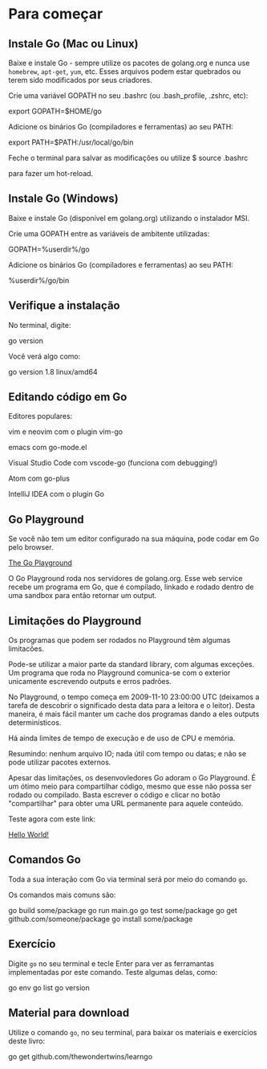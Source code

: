 # Para começar

## Instale Go (Mac ou Linux)

Baixe e instale Go - sempre utilize os pacotes de golang.org e nunca use `homebrew`, `apt-get`, `yum`, etc. Esses arquivos podem estar quebrados ou terem sido modificados por seus criadores.

Crie uma variável GOPATH no seu .bashrc (ou .bash_profile, .zshrc, etc):

  export GOPATH=$HOME/go

Adicione os binários Go (compiladores e ferramentas) ao seu PATH:

  export PATH=$PATH:/usr/local/go/bin

Feche o terminal para salvar as modificações ou utilize
  $ source .bashrc

para fazer um hot-reload.


## Instale Go (Windows)

Baixe e instale Go (disponível em golang.org) utilizando o instalador MSI. 

Crie uma GOPATH entre as variáveis de ambitente utilizadas:

  GOPATH=%userdir%/go

Adicione os binários Go (compiladores e ferramentas) ao seu PATH:

  %userdir%/go/bin  

## Verifique a instalação

No terminal, digite:
  
  go version

Você verá algo como:

  go version 1.8 linux/amd64


## Editando código em Go

Editores populares:

vim e neovim com o plugin vim-go 

emacs com go-mode.el

Visual Studio Code com vscode-go (funciona com debugging!) 

Atom com go-plus

IntelliJ IDEA com o plugin Go


##  Go Playground

Se você não tem um editor configurado na sua máquina, pode codar em Go pelo browser.

[The Go Playground](https://play.golang.org)

O Go Playground roda nos servidores de golang.org. Esse web service recebe um programa em Go, que é compilado, linkado e rodado dentro de uma sandbox para então retornar um output. 

## Limitações do Playground

Os programas que podem ser rodados no Playground têm algumas limitacões.

Pode-se utilizar a maior parte da standard library, com algumas exceções. Um programa que roda no Playground comunica-se com o exterior unicamente escrevendo outputs e erros padrões.

No Playground, o tempo começa em 2009-11-10 23:00:00 UTC (deixamos a tarefa de descobrir o significado desta data para a leitora e o leitor). Desta maneira, é mais fácil manter um cache dos programas dando a eles outputs determinísticos.

Há ainda limites de tempo de execução e de uso de CPU e memória. 

Resumindo: nenhum arquivo IO; nada útil com tempo ou datas; e não se pode utilizar pacotes externos.

Apesar das limitações, os desenvovledores Go adoram o Go Playground. É um ótimo meio para compartilhar código, mesmo que esse não possa ser rodado ou compilado. Basta escrever o código e clicar no botão "compartilhar" para obter uma URL permanente para aquele conteúdo.

Teste agora com este link: 

[Hello World!](https://play.golang.org/p/992fMmkkxr) 

## Comandos Go

Toda a sua interação com Go via terminal será por meio do comando `go`.

Os comandos mais comuns são:
  
  go build some/package
  go run main.go
  go test some/package
  go get github.com/someone/package
  go install some/package


## Exercício

Digite `go` no seu terminal e tecle Enter para ver as ferramantas implementadas por este comando. Teste algumas delas, como:

  go env
  go list
  go version

## Material para download

Utilize o comando `go`, no seu terminal, para baixar os materiais e exercícios deste livro:

  go get github.com/thewondertwins/learngo

